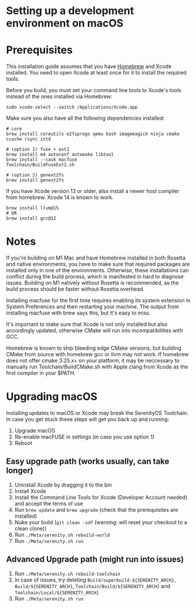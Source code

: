 # Setting up a development environment on macOS

# Prerequisites

This installation guide assumes that you have [Homebrew](https://brew.sh) and Xcode installed. You need to open Xcode at least once for it to install the required tools.

Before you build, you must set your command line tools to Xcode's tools instead of the ones installed via Homebrew:
```console
sudo xcode-select --switch /Applications/Xcode.app
```

Make sure you also have all the following dependencies installed:

```console
# core
brew install coreutils e2fsprogs qemu bash imagemagick ninja cmake ccache rsync zstd

# (option 1) fuse + ext2
brew install m4 autoconf automake libtool
brew install --cask macfuse
Toolchain/BuildFuseExt2.sh

# (option 2) genext2fs
brew install genext2fs
```

If you have Xcode version 13 or older, also install a newer host compiler from homebrew. Xcode 14 is known to work.

```console
brew install llvm@15
# OR
brew install gcc@12
```

# Notes

If you're building on M1 Mac and have Homebrew installed in both Rosetta and native environments,
you have to make sure that required packages are installed only in one of the environments. Otherwise,
these installations can conflict during the build process, which is manifested in hard to diagnose issues.
Building on M1 natively without Rosetta is recommended, as the build process should be faster without Rosetta
overhead.

Installing macfuse for the first time requires enabling its system extension in System Preferences and then restarting your machine. The output from installing macfuse with brew says this, but it's easy to miss.

It's important to make sure that Xcode is not only installed but also accordingly updated, otherwise CMake will run into incompatibilities with GCC.

Homebrew is known to ship bleeding edge CMake versions, but building CMake from source with homebrew
gcc or llvm may not work. If homebrew does not offer cmake 3.25.x+ on your platform, it may be neccessary
to manually run Toolchain/BuildCMake.sh with Apple clang from Xcode as the first compiler in your $PATH.

# Upgrading macOS

Installing updates to macOS or Xcode may break the SerenityOS Toolchain. In case you get stuck these steps will get you back up and running:
1. Upgrade macOS
1. Re-enable macFUSE in settings (in case you use option 1)
1. Reboot

## Easy upgrade path (works usually, can take longer)

1. Uninstall Xcode by dragging it to the bin
1. Install Xcode
1. Install the Command Line Tools for Xcode (Developer Account needed) and accept the terms of use
1. Run `brew update` and `brew upgrade` (check that the prerequisites are installed)
1. Nuke your build (`git clean -xdf` (warning: will reset your checkout to a clean clone))
1. Run `./Meta/serenity.sh rebuild-world`
1. Run `./Meta/serenity.sh run`

## Advanced Upgrade path (might run into issues)

1. Run `./Meta/serenity.sh rebuild-toolchain`
1. In case of issues, try deleting `Build/superbuild-${SERENITY_ARCH}`, `Build/${SERENITY_ARCH}`, `Toolchain/Build/${SERENITY_ARCH}` and `Toolchain/Local/${SERENITY_ARCH}`
1. Run `./Meta/serenity.sh run`
